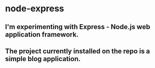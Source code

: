 # node-express

## I'm experimenting with Express - Node.js web application framework.
## The project currently installed on the repo is a simple blog application.
